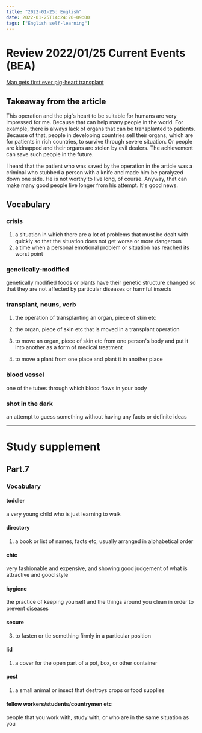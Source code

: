 ```yaml
---
title: "2022-01-25: English"
date: 2022-01-25T14:24:20+09:00
tags: ["English self-learning"]
---
```

# Review 2022/01/25 Current Events (BEA)

[Man gets first ever pig-heart transplant](https://breakingnewsenglish.com/2201/220113-pig-heart-transplant-m.html)

## Takeaway from the article
This operation and the pig's heart to be suitable for humans are very impressed for me.
Because that can help many people in the world.
For example, there is always lack of organs that can be transplanted to patients.
Because of that, people in developing countries sell their organs, which are for patients in rich countries, to survive through severe situation.
Or people are kidnapped and their organs are stolen by evil dealers.
The achievement can save such people in the future.

I heard that the patient who was saved by the operation in the article was a criminal who stubbed a person with a knife and made him be paralyzed down one side.
He is not worthy to live long, of course.
Anyway, that can make many good people live longer from his attempt.
It's good news.

## Vocabulary
### crisis
1. a situation in which there are a lot of problems that must be dealt with quickly so that the situation does not get worse or more dangerous
2. a time when a personal emotional problem or situation has reached its worst point

### genetically-modified
genetically modified foods or plants have their genetic structure changed so that they are not affected by particular diseases or harmful insects

### transplant, nouns, verb
1. the operation of transplanting an organ, piece of skin etc
2. the organ, piece of skin etc that is moved in a transplant operation

1. to move an organ, piece of skin etc from one person's body and put it into another as a form of medical treatment
2. to move a plant from one place and plant it in another place

### blood vessel
one of the tubes through which blood flows in your body

### shot in the dark
an attempt to guess something without having any facts or definite ideas

---
# Study supplement
## Part.7
### Vocabulary
#### toddler
a very young child who is just learning to walk

#### directory
1. a book or list of names, facts etc, usually arranged in alphabetical order

#### chic
very fashionable and expensive, and showing good judgement of what is attractive and good style

#### hygiene
the practice of keeping yourself and the things around you clean in order to prevent diseases

#### secure
3. to fasten or tie something firmly in a particular position

#### lid
1. a cover for the open part of a pot, box, or other container

#### pest
1. a small animal or insect that destroys crops or food supplies

#### fellow workers/students/countrymen etc
people that you work with, study with, or who are in the same situation as you

